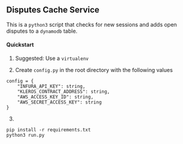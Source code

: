 ## Disputes Cache Service

This is a `python3` script that checks for new sessions and adds open disputes to a `dynamodb` table.

#### Quickstart

1) Suggested: Use a `virtualenv`

2) Create `config.py` in the root directory with the following values
```
config = {
    "INFURA_API_KEY": string,
    "KLEROS_CONTRACT_ADDRESS": string,
    "AWS_ACCESS_KEY_ID": string,
    "AWS_SECRET_ACCESS_KEY": string
}
```

3)
```
pip install -r requirements.txt
python3 run.py
```
